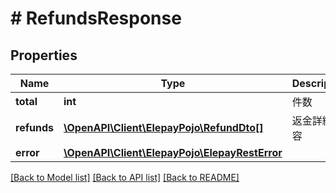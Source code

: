 # # RefundsResponse

## Properties

Name | Type | Description | Notes
------------ | ------------- | ------------- | -------------
**total** | **int** | 件数 | [optional] 
**refunds** | [**\OpenAPI\Client\ElepayPojo\RefundDto[]**](RefundDto.md) | 返金詳細内容 | [optional] 
**error** | [**\OpenAPI\Client\ElepayPojo\ElepayRestError**](ElepayRestError.md) |  | [optional] 

[[Back to Model list]](../../README.md#documentation-for-models) [[Back to API list]](../../README.md#documentation-for-api-endpoints) [[Back to README]](../../README.md)


